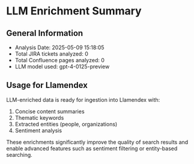 # LLM Enrichment Summary

## General Information
- Analysis Date: 2025-05-09 15:18:05
- Total JIRA tickets analyzed: 0
- Total Confluence pages analyzed: 0
- LLM model used: gpt-4-0125-preview

## Usage for Llamendex

LLM-enriched data is ready for ingestion into Llamendex with:
1. Concise content summaries
2. Thematic keywords
3. Extracted entities (people, organizations)
4. Sentiment analysis

These enrichments significantly improve the quality of search results
and enable advanced features such as sentiment filtering or
entity-based searching.
